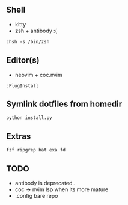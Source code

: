 ## Shell
- kitty
- zsh + antibody :(

`chsh -s /bin/zsh`

## Editor(s)
- neovim + coc.nvim

`:PlugInstall`

## Symlink dotfiles from homedir
`python install.py`

## Extras
`fzf ripgrep bat exa fd`

## TODO
- antibody is deprecated..
- coc -> nvim lsp when its more mature
- .config bare repo
